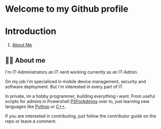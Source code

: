# Welcome to my Github profile

# Introduction
1. [About Me](#about-me)

## :man_technologist: About me

I'm IT-Administrators an IT nerd working currently as an IT-Admin.

On my job i'm specialiced in mobile device management, security and software deployment. But i'm interested in every part of IT. 

In private, im a hobby programmer, building everything i want. From useful scripts for admins in Powershell [PSForAdmins](https://github.com/IT-Administrators/PSForAdmins) over to, just learning new languages like [Python](https://github.com/IT-Administrators/pycutroh) or [C++](https://github.com/IT-Administrators/cutpproh). 

If you are interested in contributing, just follow the contributor guide on the repo or leave a comment.